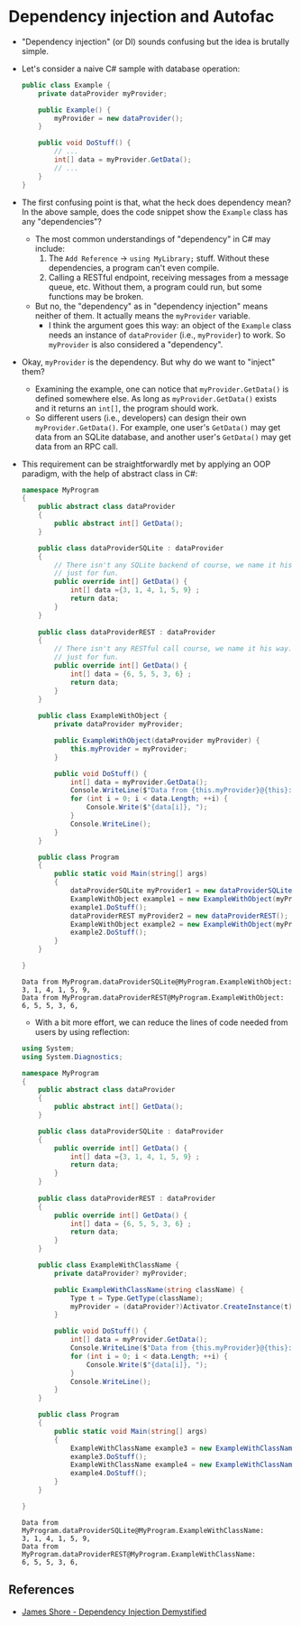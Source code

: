 # Dependency injection and Autofac

* "Dependency injection" (or DI) sounds confusing but the idea is brutally
simple.

* Let's consider a naive C# sample with database operation:
    ```C#
    public class Example {
        private dataProvider myProvider;

        public Example() {
            myProvider = new dataProvider();
        }

        public void DoStuff() {
            // ...
            int[] data = myProvider.GetData();
            // ...
        }
    } 
    ```

* The first confusing point is that, what the heck does dependency mean? In
the above sample, does the code snippet show the `Example` class has any
"dependencies"?
    * The most common understandings of "dependency" in C# may include:
        1. The `Add Reference` -> `using MyLibrary;` stuff. Without these
        dependencies, a program can't even compile.
        2. Calling a RESTful endpoint, receiving messages from a message queue,
        etc. Without them, a program could run, but some functions may be broken.
    * But no, the "dependency" as in "dependency injection" means neither of
    them. It actually means the `myProvider` variable.
        * I think the argument goes this way: an object of the `Example` class
        needs an instance of `dataProvider` (i.e., `myProvider`) to work. So
        `myProvider` is also considered a "dependency".

* Okay, `myProvider` is the dependency. But why do we want to "inject" them?
    * Examining the example, one can notice that `myProvider.GetData()` is
    defined somewhere else. As long as `myProvider.GetData()` exists and it 
    returns an `int[]`, the program should work.
    * So different users (i.e., developers) can design their own
    `myProvider.GetData()`. For example, one user's `GetData()` may get data
    from an SQLite database, and another user's `GetData()` may get data from an 
    RPC call.

* This requirement can be straightforwardly met by applying an OOP
paradigm, with the help of abstract class in C#:

    ```C#
    namespace MyProgram
    {
        public abstract class dataProvider
        {
            public abstract int[] GetData();
        }

        public class dataProviderSQLite : dataProvider
        {
            // There isn't any SQLite backend of course, we name it his way...
            // just for fun.
            public override int[] GetData() {
                int[] data ={3, 1, 4, 1, 5, 9} ;
                return data;
            }
        }
        
        public class dataProviderREST : dataProvider
        {
            // There isn't any RESTful call course, we name it his way...
            // just for fun.
            public override int[] GetData() {
                int[] data = {6, 5, 5, 3, 6} ;
                return data;
            }
        }
        
        public class ExampleWithObject {
            private dataProvider myProvider;

            public ExampleWithObject(dataProvider myProvider) {
                this.myProvider = myProvider;
            }

            public void DoStuff() {
                int[] data = myProvider.GetData();
                Console.WriteLine($"Data from {this.myProvider}@{this}:");
                for (int i = 0; i < data.Length; ++i) {
                    Console.Write($"{data[i]}, ");
                }
                Console.WriteLine();
            }
        }

        public class Program
        {
            public static void Main(string[] args)
            {
                dataProviderSQLite myProvider1 = new dataProviderSQLite();
                ExampleWithObject example1 = new ExampleWithObject(myProvider1);
                example1.DoStuff();
                dataProviderREST myProvider2 = new dataProviderREST();
                ExampleWithObject example2 = new ExampleWithObject(myProvider2);
                example2.DoStuff();
            }
        }

    }
    ```
    ```
    Data from MyProgram.dataProviderSQLite@MyProgram.ExampleWithObject:
    3, 1, 4, 1, 5, 9, 
    Data from MyProgram.dataProviderREST@MyProgram.ExampleWithObject:
    6, 5, 5, 3, 6, 
    ```

    * With a bit more effort, we can reduce the lines of code needed from users
    by using reflection:

    ```C#
    using System;
    using System.Diagnostics;

    namespace MyProgram
    {
        public abstract class dataProvider
        {
            public abstract int[] GetData();
        }

        public class dataProviderSQLite : dataProvider
        {
            public override int[] GetData() {
                int[] data ={3, 1, 4, 1, 5, 9} ;
                return data;
            }
        }
        
        public class dataProviderREST : dataProvider
        {
            public override int[] GetData() {
                int[] data = {6, 5, 5, 3, 6} ;
                return data;
            }
        }

        public class ExampleWithClassName {
            private dataProvider? myProvider;

            public ExampleWithClassName(string className) {
                Type t = Type.GetType(className); 
                myProvider = (dataProvider?)Activator.CreateInstance(t);
            }

            public void DoStuff() {
                int[] data = myProvider.GetData();
                Console.WriteLine($"Data from {this.myProvider}@{this}:");
                for (int i = 0; i < data.Length; ++i) {
                    Console.Write($"{data[i]}, ");
                }
                Console.WriteLine();
            }
        }

        public class Program
        {
            public static void Main(string[] args)
            {
                ExampleWithClassName example3 = new ExampleWithClassName("MyProgram.dataProviderSQLite");
                example3.DoStuff();
                ExampleWithClassName example4 = new ExampleWithClassName("MyProgram.dataProviderREST");
                example4.DoStuff();
            }
        }

    }
    ```
    ```
    Data from MyProgram.dataProviderSQLite@MyProgram.ExampleWithClassName:
    3, 1, 4, 1, 5, 9,
    Data from MyProgram.dataProviderREST@MyProgram.ExampleWithClassName:
    6, 5, 5, 3, 6, 
    ```

## References

* [James Shore - Dependency Injection Demystified](https://www.jamesshore.com/v2/blog/2006/dependency-injection-demystified)